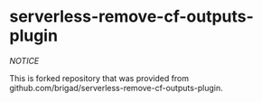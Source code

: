 # serverless-remove-cf-outputs-plugin

_NOTICE_

This is forked repository that was provided from github.com/brigad/serverless-remove-cf-outputs-plugin.
